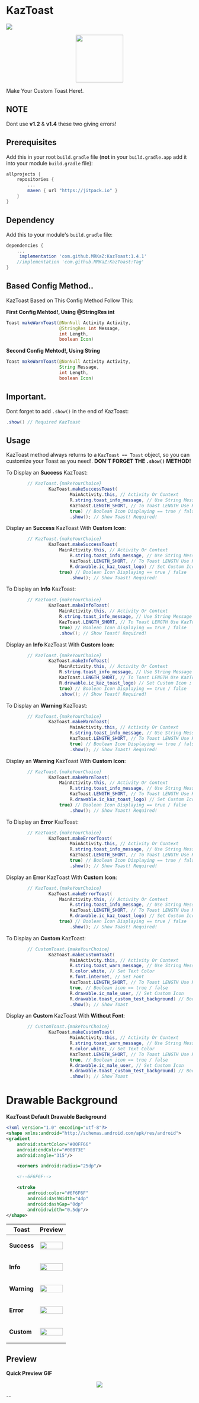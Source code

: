 # KazToast
[![](https://jitpack.io/v/MRKaZ/KazToast.svg)](https://jitpack.io/#MRKaZ/KazToast)

<div align="center">
	<img src="https://i.imgur.com/H2jEq9x.png" width="128">
</div>

Make Your Custom Toast Here!.

## NOTE

Dont use **v1.2** & **v1.4** these two giving errors!

## Prerequisites

Add this in your root `build.gradle` file (**not** in your `build.gradle.app` add it into your module `build.gradle` file):

```gradle
allprojects {
	repositories {
		...
		maven { url "https://jitpack.io" }
	}
}
```

## Dependency

Add this to your module's `build.gradle` file:

```gradle
dependencies {
	...
	 implementation 'com.github.MRKaZ:KazToast:1.4.1'
	//implementation 'com.github.MRKaZ:KazToast:Tag'
}
```

## Based Config Method..

KazToast Based on This Config Method Follow This:

**First Config Mehtod!, Using @StringRes int**

```java
Toast makeWarnToast(@NonNull Activity Activity,
                    @StringRes int Message,
                    int Length,
                    boolean Icon)
```

**Second Config Mehtod!, Using String**

```java
Toast makeWarnToast(@NonNull Activity Activity,
                    String Message,
                    int Length,
                    boolean Icon)
```

## Important.

Dont forget to add `.show()` in the end of KazToast:

```java
.show() // Required KazToast
```

## Usage

KazToast method always returns to a `KazToast == Toast` object, so you can customize your Toast as you need!.
 **DON'T FORGET THE `.show()` METHOD!**
 
To Display an **Success** KazToast:

``` java
		// KazToast.{makeYourChoice}
                KazToast.makeSuccessToast(
                    	MainActivity.this, // Activity Or Context
                    	R.string.toast_info_message, // Use String Message or Use int Message
                    	KazToast.LENGTH_SHORT, // To Toast LENGTH Use KazToast.LENGTH_SHORT / LENGTH_LONG Or Use int = 0 / 1
                    	true) // Boolean Icon Displaying == true / false
                    	.show(); // Show Toast! Required!
```

Display an **Success** KazToast With **Custom Icon**:

``` java
		// KazToast.{makeYourChoice}
                KazToast.makeSuccessToast(
                	MainActivity.this, // Activity Or Context
                    	R.string.toast_info_message, // Use String Message or Use int Message
                    	KazToast.LENGTH_SHORT, // To Toast LENGTH Use KazToast.LENGTH_SHORT / LENGTH_LONG Or Use int = 0 / 1
                    	R.drawable.ic_kaz_toast_logo) // Set Custom Icon ; Default Method int
                   	true) // Boolean Icon Displaying == true / false
                    	.show(); // Show Toast! Required!
```

To Display an **Info** KazToast:

``` java
		// KazToast.{makeYourChoice}
                KazToast.makeInfoToast(
                	MainActivity.this, // Activity Or Context
                	R.string.toast_info_message, // Use String Message or Use int Message
                	KazToast.LENGTH_SHORT, // To Toast LENGTH Use KazToast.LENGTH_SHORT / LENGTH_LONG Or Use int = 0 / 1
                	true) // Boolean Icon Displaying == true / false
                	.show(); // Show Toast! Required!
```

Display an **Info** KazToast With **Custom Icon**:

``` java
		// KazToast.{makeYourChoice}
                KazToast.makeInfoToast(
               		MainActivity.this, // Activity Or Context
                	R.string.toast_info_message, // Use String Message or Use int Message
               		KazToast.LENGTH_SHORT, // To Toast LENGTH Use KazToast.LENGTH_SHORT / LENGTH_LONG Or Use int = 0 / 1
                	R.drawable.ic_kaz_toast_logo) // Set Custom Icon ; Default Method int
                	true) // Boolean Icon Displaying == true / false
                	.show(); // Show Toast! Required!
```

To Display an **Warning** KazToast:

``` java
		// KazToast.{makeYourChoice}
                KazToast.makeWarnToast(
                    	MainActivity.this, // Activity Or Context
                    	R.string.toast_info_message, // Use String Message or Use int Message
                    	KazToast.LENGTH_SHORT, // To Toast LENGTH Use KazToast.LENGTH_SHORT / LENGTH_LONG Or Use int = 0 / 1
                    	true) // Boolean Icon Displaying == true / false
                    	.show(); // Show Toast! Required!
```

Display an **Warning** KazToast With **Custom Icon**:

``` java
		// KazToast.{makeYourChoice}
                KazToast.makeWarnToast(
                	MainActivity.this, // Activity Or Context
                    	R.string.toast_info_message, // Use String Message or Use int Message
                    	KazToast.LENGTH_SHORT, // To Toast LENGTH Use KazToast.LENGTH_SHORT / LENGTH_LONG Or Use int = 0 / 1
                    	R.drawable.ic_kaz_toast_logo) // Set Custom Icon ; Default Method int
                   	true) // Boolean Icon Displaying == true / false
                    	.show(); // Show Toast! Required!
```

To Display an **Error** KazToast:

``` java
		// KazToast.{makeYourChoice}
                KazToast.makeErrorToast(
                    	MainActivity.this, // Activity Or Context
                    	R.string.toast_info_message, // Use String Message or Use int Message
                    	KazToast.LENGTH_SHORT, // To Toast LENGTH Use KazToast.LENGTH_SHORT / LENGTH_LONG Or Use int = 0 / 1
                    	true) // Boolean Icon Displaying == true / false
                    	.show(); // Show Toast! Required!
```

Display an **Error** KazToast With **Custom Icon**:

``` java
		// KazToast.{makeYourChoice}
                KazToast.makeErrorToast(
                	MainActivity.this, // Activity Or Context
                    	R.string.toast_info_message, // Use String Message or Use int Message
                    	KazToast.LENGTH_SHORT, // To Toast LENGTH Use KazToast.LENGTH_SHORT / LENGTH_LONG Or Use int = 0 / 1
                    	R.drawable.ic_kaz_toast_logo) // Set Custom Icon ; Default Method int
                   	true) // Boolean Icon Displaying == true / false
                    	.show(); // Show Toast! Required!
```

To Display an **Custom** KazToast:

``` java
		// CustomToast.{makeYourChoice}
                KazToast.makeCustomToast(
                        MainActivity.this, // Activity Or Context
                        R.string.toast_warn_message, // Use String Message or Use int Message
                        R.color.white, // Set Text Color
                        R.font.internet, // Set Font
                        KazToast.LENGTH_SHORT, // To Toast LENGTH Use KazToast.LENGTH_SHORT / LENGTH_LONG Or Use int = 0 / 1
                        true, // Boolean icon == true / false
                        R.drawable.ic_male_user, // Set Custom Icon
                        R.drawable.toast_custom_test_background) // Boolean icon == true / false
                        .show(); // Show Toast
```

Display an **Custom** KazToast With **Without Font**:

``` java
		// CustomToast.{makeYourChoice}
                KazToast.makeCustomToast(
                        MainActivity.this, // Activity Or Context
                        R.string.toast_warn_message, // Use String Message or Use int Message
                        R.color.white, // Set Text Color
                        KazToast.LENGTH_SHORT, // To Toast LENGTH Use KazToast.LENGTH_SHORT / LENGTH_LONG Or Use int = 0 / 1
                        true, // Boolean icon == true / false
                        R.drawable.ic_male_user, // Set Custom Icon
                        R.drawable.toast_custom_test_background) // Boolean icon == true / false
                        .show(); // Show Toast
```

# Drawable Background

**KazToast Default Drawable Background**

``` xml 
<?xml version="1.0" encoding="utf-8"?>
<shape xmlns:android="http://schemas.android.com/apk/res/android">
<gradient
    android:startColor="#00FF66" 
    android:endColor="#00B73E"
    android:angle="315"/>

    <corners android:radius="25dp"/>

    <!--6F6F6F-->

    <stroke
        android:color="#6F6F6F"
        android:dashWidth="4dp"
        android:dashGap="0dp"
        android:width="0.5dp"/>
</shape>
````

| **Toast** | **Preview** |
| --- | --- |
| **Success** | <p align="center" width="100%">    <img width="100%" src="https://i.imgur.com/FWlL45i.png"> </p> |
| **Info** | <p align="center" width="100%">    <img width="100%" src="https://i.imgur.com/gjCvtZh.png"> </p> |
| **Warning** | <p align="center" width="100%">    <img width="100%" src="https://i.imgur.com/wsXya16.png"> </p> |
| **Error** | <p align="center" width="100%">    <img width="100%" src="https://i.imgur.com/s5jRqwx.png"> </p> |
| **Custom** | <p align="center" width="100%">    <img width="100%" src="https://i.imgur.com/lkQwPaf.png"> </p> |


## Preview

**Quick Preview GIF**

<div align="center">
	<img src="https://github.com/MRKaZ/KazToast/blob/master/Preview.gif">
</div>

--
